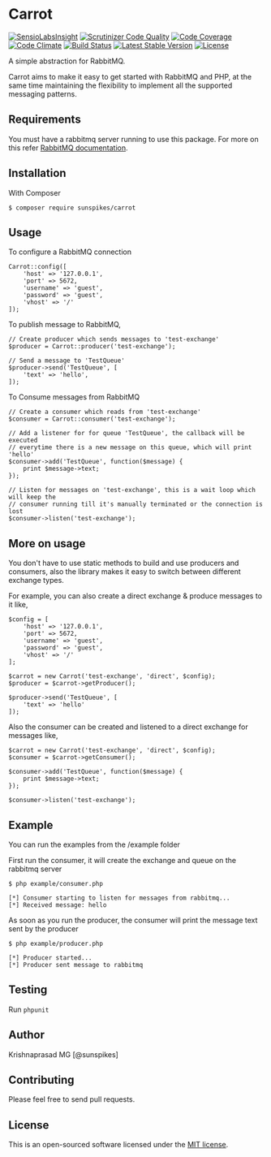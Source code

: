 Carrot
============

[![SensioLabsInsight](https://insight.sensiolabs.com/projects/51be0137-1158-403a-9fc7-ab863f2c0ca9/mini.png)](https://insight.sensiolabs.com/projects/51be0137-1158-403a-9fc7-ab863f2c0ca9)
[![Scrutinizer Code Quality](https://scrutinizer-ci.com/g/sunspikes/carrot/badges/quality-score.png?b=master)](https://scrutinizer-ci.com/g/sunspikes/carrot/?branch=master)
[![Code Coverage](https://scrutinizer-ci.com/g/sunspikes/carrot/badges/coverage.png?b=master)](https://scrutinizer-ci.com/g/sunspikes/carrot/?branch=master)
[![Code Climate](https://codeclimate.com/github/sunspikes/carrot/badges/gpa.svg)](https://codeclimate.com/github/sunspikes/carrot)
[![Build Status](https://travis-ci.org/sunspikes/carrot.svg?branch=master)](https://travis-ci.org/sunspikes/carrot)
[![Latest Stable Version](https://poser.pugx.org/sunspikes/carrot/v/stable)](https://packagist.org/packages/sunspikes/carrot)
[![License](https://poser.pugx.org/sunspikes/carrot/license)](https://packagist.org/packages/sunspikes/carrot)

A simple abstraction for RabbitMQ.

Carrot aims to make it easy to get started with RabbitMQ and PHP, at the same time maintaining the flexibility to implement all the supported messaging patterns.

## Requirements

You must have a rabbitmq server running to use this package. For more on this refer [RabbitMQ documentation](https://www.rabbitmq.com/download.html).

## Installation

With Composer

```
$ composer require sunspikes/carrot
```

## Usage

To configure a RabbitMQ connection

```
Carrot::config([  
    'host' => '127.0.0.1',
    'port' => 5672,
    'username' => 'guest',
    'password' => 'guest',
    'vhost' => '/'
]);
```

To publish message to RabbitMQ,

```
// Create producer which sends messages to 'test-exchange'
$producer = Carrot::producer('test-exchange');

// Send a message to 'TestQueue'
$producer->send('TestQueue', [
    'text' => 'hello',
]);
```

To Consume messages from RabbitMQ

```
// Create a consumer which reads from 'test-exchange'
$consumer = Carrot::consumer('test-exchange');

// Add a listener for for queue 'TestQueue', the callback will be executed
// everytime there is a new message on this queue, which will print 'hello'
$consumer->add('TestQueue', function($message) {
    print $message->text;
});

// Listen for messages on 'test-exchange', this is a wait loop which will keep the
// consumer running till it's manually terminated or the connection is lost
$consumer->listen('test-exchange');
```

## More on usage

You don't have to use static methods to build and use producers and consumers, also the library makes it easy to switch between different exchange types.

For example, you can also create a direct exchange & produce messages to it like,

```
$config = [
    'host' => '127.0.0.1',
    'port' => 5672,
    'username' => 'guest',
    'password' => 'guest',
    'vhost' => '/'
];

$carrot = new Carrot('test-exchange', 'direct', $config);
$producer = $carrot->getProducer();

$producer->send('TestQueue', [
    'text' => 'hello'
]);
```

Also the consumer can be created and listened to a direct exchange for messages like,

```
$carrot = new Carrot('test-exchange', 'direct', $config);
$consumer = $carrot->getConsumer();

$consumer->add('TestQueue', function($message) {
    print $message->text;
});

$consumer->listen('test-exchange');
```

## Example

You can run the examples from the /example folder

First run the consumer, it will create the exchange and queue on the rabbitmq server

```
$ php example/consumer.php

[*] Consumer starting to listen for messages from rabbitmq...
[*] Received message: hello
```

As soon as you run the producer, the consumer will print the message text sent by the producer

```
$ php example/producer.php

[*] Producer started...
[*] Producer sent message to rabbitmq
```

## Testing

Run `phpunit`

## Author

Krishnaprasad MG [@sunspikes]

## Contributing

Please feel free to send pull requests.

## License

This is an open-sourced software licensed under the [MIT license](http://opensource.org/licenses/MIT).